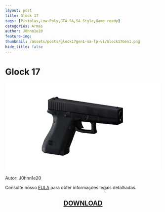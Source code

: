 ```yaml
---
layout: post
title: Glock 17
tags: [Pistolas,Low-Poly,GTA SA,SA Style,Game-ready]
categories: Armas
author: J0hnn1e20
feature-img:
thumbnail: /assets/posts/glock17gen1-sa-lp-v1/Glock17Gen1.png
hide_title: false
---
```


# Glock 17

![Glock17](/assets/posts/glock17gen1-sa-lp-v1/Glock17Gen1.png)

Autor: J0hnn1e20

Consulte nosso [EULA](https://j0hnn1e20.github.io/EULA.html) para obter informações legais detalhadas.

<h2 style="text-align: center; color: white;">
    <a href="/assets/posts/glock17gen1-sa-lp-v1/Glock17Gen1.zip" download>DOWNLOAD</a>
<h2>
